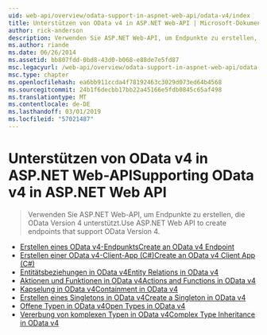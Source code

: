 ```yaml
---
uid: web-api/overview/odata-support-in-aspnet-web-api/odata-v4/index
title: Unterstützen von OData v4 in ASP.NET Web-API | Microsoft-Dokumentation
author: rick-anderson
description: Verwenden Sie ASP.NET Web-API, um Endpunkte zu erstellen, die OData Version 4 unterstützt.
ms.author: riande
ms.date: 06/26/2014
ms.assetid: bb807fdd-0bd8-43d0-b068-e88de7e5fd87
msc.legacyurl: /web-api/overview/odata-support-in-aspnet-web-api/odata-v4
msc.type: chapter
ms.openlocfilehash: ea6bb911ccda4f78192463c3029d073ed64b4568
ms.sourcegitcommit: 24b1f6decbb17bb22a45166e5fdb0845c65af498
ms.translationtype: MT
ms.contentlocale: de-DE
ms.lasthandoff: 03/01/2019
ms.locfileid: "57021487"
---
```

<a name="supporting-odata-v4-in-aspnet-web-api"></a><span data-ttu-id="d2597-103">Unterstützen von OData v4 in ASP.NET Web-API</span><span class="sxs-lookup"><span data-stu-id="d2597-103">Supporting OData v4 in ASP.NET Web API</span></span>
====================
> <span data-ttu-id="d2597-104">Verwenden Sie ASP.NET Web-API, um Endpunkte zu erstellen, die OData Version 4 unterstützt.</span><span class="sxs-lookup"><span data-stu-id="d2597-104">Use ASP.NET Web API to create endpoints that support OData Version 4.</span></span>


- [<span data-ttu-id="d2597-105">Erstellen eines OData v4-Endpunkts</span><span class="sxs-lookup"><span data-stu-id="d2597-105">Create an OData v4 Endpoint</span></span>](create-an-odata-v4-endpoint.md)
- [<span data-ttu-id="d2597-106">Erstellen einer OData v4-Client-App (C#)</span><span class="sxs-lookup"><span data-stu-id="d2597-106">Create an OData v4 Client App (C#)</span></span>](create-an-odata-v4-client-app.md)
- [<span data-ttu-id="d2597-107">Entitätsbeziehungen in OData v4</span><span class="sxs-lookup"><span data-stu-id="d2597-107">Entity Relations in OData v4</span></span>](entity-relations-in-odata-v4.md)
- [<span data-ttu-id="d2597-108">Aktionen und Funktionen in OData v4</span><span class="sxs-lookup"><span data-stu-id="d2597-108">Actions and Functions in OData v4</span></span>](odata-actions-and-functions.md)
- [<span data-ttu-id="d2597-109">Kapselung in OData v4</span><span class="sxs-lookup"><span data-stu-id="d2597-109">Containment in OData v4</span></span>](odata-containment-in-web-api-22.md)
- [<span data-ttu-id="d2597-110">Erstellen eines Singletons in OData v4</span><span class="sxs-lookup"><span data-stu-id="d2597-110">Create a Singleton in OData v4</span></span>](using-a-singleton-in-an-odata-endpoint-in-web-api-22.md)
- [<span data-ttu-id="d2597-111">Offene Typen in OData v4</span><span class="sxs-lookup"><span data-stu-id="d2597-111">Open Types in OData v4</span></span>](use-open-types-in-odata-v4.md)
- [<span data-ttu-id="d2597-112">Vererbung von komplexen Typen in OData v4</span><span class="sxs-lookup"><span data-stu-id="d2597-112">Complex Type Inheritance in OData v4</span></span>](complex-type-inheritance-in-odata-v4.md)
